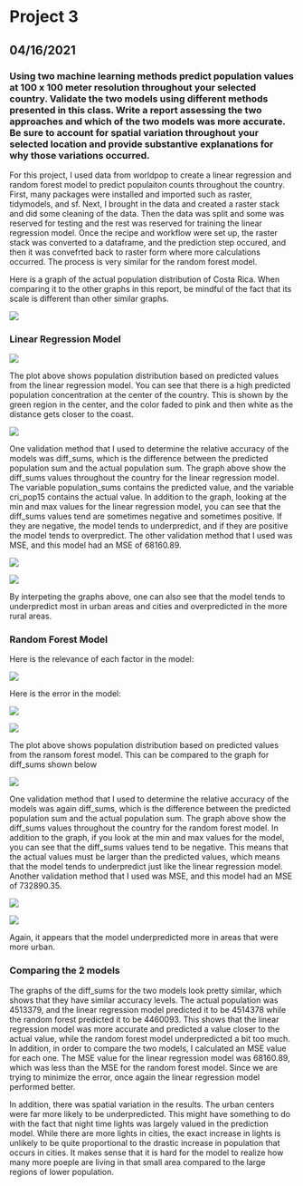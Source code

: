 # Project 3
## 04/16/2021
### Using two machine learning methods predict population values at 100 x 100 meter resolution throughout your selected country. Validate the two models using different methods presented in this class. Write a report assessing the two approaches and which of the two models was more accurate. Be sure to account for spatial variation throughout your selected location and provide substantive explanations for why those variations occurred. 

For this project, I used data from worldpop to create a linear regression and random forest model to predict populaiton counts throughout the country. First, many packages were installed and imported such as raster, tidymodels, and sf. Next, I brought in the data and created a raster stack and did some cleaning of the data. Then the data was split and some was reserved for testing and the rest was reserved for training the linear regression model. Once the recipe and workflow were set up, the raster stack was converted to a dataframe, and the prediction step occured, and then it was convefrted back to raster form where more calculations occurred. The process is very similar for the random forest model. 

Here is a graph of the actual population distribution of Costa Rica. When comparing it to the other graphs in this report, be mindful of the fact that its scale is different than other similar graphs. 

![](actualpop.png)

### Linear Regression Model

![](white1.png)

The plot above shows population distribution based on predicted values from the linear regression model. You can see that there is a high predicted population concentration at the center of the country. This is shown by the green region in the center, and the color faded to pink and then white as the distance gets closer to the coast. 

![](green1.png)

One validation method that I used to determine the relative accuracy of the models was diff_sums, which is the difference between the predicted population sum and the actual population sum. The graph above show the diff_sums values throughout the country for the linear regression model. The variable population_sums contains the predicted value, and the variable cri_pop15 contains the actual value. In addition to the graph, looking at the min and max values for the linear regression model, you can see that the diff_sums values tend are sometimes negative and sometimes positive. If they are negative, the model tends to underpredict, and if they are positive the model tends to overpredict. The other validation method that I used was MSE, and this model had an MSE of 68160.89. 

![](nums1.png)

![](3d.png)

By interpeting the graphs above, one can also see that the model tends to underpredict most in urban areas and cities and overpredicted in the more rural areas. 


### Random Forest Model

Here is the relevance of each factor in the model:

![](rf1.png)

Here is the error in the model: 

![](rf2.png)


![](white2.png)

The plot above shows population distribution based on predicted values from the ransom forest model. This can be compared to the graph for diff_sums shown below

![](green2.png)

One validation method that I used to determine the relative accuracy of the models was again diff_sums, which is the difference between the predicted population sum and the actual population sum. The graph above show the diff_sums values throughout the country for the random forest  model. In addition to the graph, if you look at the min and max values for the model, you can see that the diff_sums values tend to be negative. This means that the actual values must be larger than the predicted values, which means that the model tends to underpredict just like the linear regression model. Another validation method that I used was MSE, and this model had an MSE of 732890.35. 

![](nums2.png)

![](3d2.png)

Again, it appears that the model underpredicted more in areas that were more urban.

### Comparing the 2 models 

The graphs of the diff_sums for the two models look pretty similar, which shows that they have similar accuracy levels. The actual population was 4513379, and the linear regression model predicted it to be 4514378 while the random forest predicted it to be 4460093. This shows that the linear regression model was more accurate and predicted a value closer to the actual value, while the random forest model underpredicted a bit too much. In addition, in order to compare the two models, I calculated an MSE value for each one. The MSE value for the linear regression model was 68160.89, which was less than the MSE for the random forest model. Since we are trying to minimize the error, once again the linear regression model performed better. 

In addition, there was spatial variation in the results. The urban centers were far more likely to be underpredicted. This might have something to do with the fact that night time lights was largely valued in the prediction model. While there are more lights in cities, the exact increase in lights is unlikely to be quite proportional to the drastic increase in population that occurs in cities. It makes sense that it is hard for the model to realize how many more poeple are living in that small area compared to the large regions of lower population. 


